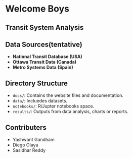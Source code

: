 # Welcome Boys 
## Transit System Analysis

## Data Sources(tentative)
- **National Transit Database (USA)**
- **Ottawa Transit Data (Canada)** 
- **Metro Systems Data (Spain)**

## Directory Structure

- `docs/`: Contains the website files and documentation.
- `data/`: Incluedes datasets.
- `notebooks/`: R/Jupter notebooks space.
- `results/`: Outputs from data analysis, charts or reports.

## Contributers

- Yashwant Gandham
- Diego Olaya
- Sasidhar Reddy

